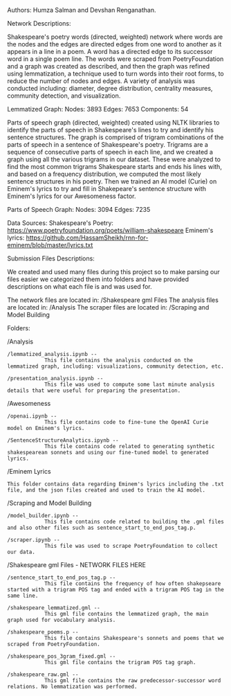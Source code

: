 Authors: Humza Salman and Devshan Renganathan.

Network Descriptions:

Shakespeare's poetry words (directed, weighted) network where words are the nodes and the edges are directed edges from one word to another as it appears in a line in a poem. A word has a directed edge to its successor word in a single poem line. The words were scraped from PoetryFoundation and a graph was created as described, and then the graph was refined using lemmatization, a technique used to turn words into their root forms, to reduce the number of nodes and edges. A variety of analysis was conducted including: diameter, degree distribution, centrality measures, community detection, and visualization.

Lemmatized Graph:
Nodes: 3893
Edges: 7653
Components: 54

Parts of speech graph (directed, weighted) created using NLTK libraries to identify the parts of speech in Shakespeare's lines to try and identify his sentence structures. The graph is comprised of trigram combinations of the parts of speech in a sentence of Shakespeare's poetry. Trigrams are a sequence of consecutive parts of speech in each line, and we created a graph using all the various trigrams in our dataset. These were analyzed to find the most common trigrams Shakespeare starts and ends his lines with, and based on a frequency distribution, we computed the most likely sentence structures in his poetry. Then we trained an AI model (Curie) on Eminem's lyrics to try and fill in Shakepeare's sentence structure with Eminem's lyrics for our Awesomeness factor.

Parts of Speech Graph:
Nodes: 3094
Edges: 7235

Data Sources:
Shakespeare's Poetry: https://www.poetryfoundation.org/poets/william-shakespeare
Eminem's lyrics: https://github.com/HassamSheikh/rnn-for-eminem/blob/master/lyrics.txt


Submission Files Descriptions:

We created and used many files during this project so to make parsing our files easier we categorized them into folders and have provided descriptions on what each file is and was used for.

The network files are located in: /Shakespeare gml Files
The analysis files are located in: /Analysis
The scraper files are located in: /Scraping and Model Building

Folders:

/Analysis

	/lemmatized_analysis.ipynb --
				This file contains the analysis conducted on the lemmatized graph, including: visualizations, community detection, etc.
	
	/presentation_analysis.ipynb -- 
				This file was used to compute some last minute analysis details that were useful for preparing the presentation.

/Awesomeness

	/openai.ipynb -- 
				This file contains code to fine-tune the OpenAI Curie model on Eminem's lyrics.

	/SentenceStructureAnalytics.ipynb --
				This file contains code related to generating synthetic shakespearean sonnets and using our fine-tuned model to generated lyrics.

/Eminem Lyrics

	This folder contains data regarding Eminem's lyrics including the .txt file, and the json files created and used to train the AI model.

/Scraping and Model Building

	/model_builder.ipynb --
				This file contains code related to building the .gml files and also other files such as sentence_start_to_end_pos_tag.p.

	/scraper.ipynb --
				This file was used to scrape PoetryFoundation to collect our data.

/Shakespeare gml Files - NETWORK FILES HERE

	/sentence_start_to_end_pos_tag.p --
				This file contains the frequency of how often shakepseare started with a trigram POS tag and ended with a trigram POS tag in the same line.

	/shakespeare_lemmatized.gml --
				This gml file contains the lemmatized graph, the main graph used for vocabulary analysis.
	
	/shakespeare_poems.p --
				This file contains Shakespeare's sonnets and poems that we scraped from PoetryFoundation.

	/shakespeare_pos_3gram_fixed.gml -- 
				This gml file contains the trigram POS tag graph.

	/shakespeare_raw.gml -- 
				This gml file contains the raw predecessor-successor word relations. No lemmatization was performed.
